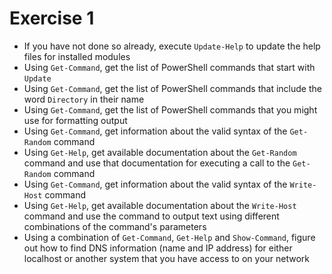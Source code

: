 # Exercise 1

* If you have not done so already, execute `Update-Help` to update the help files for installed modules
* Using `Get-Command`, get the list of PowerShell commands that start with `Update`
* Using `Get-Command`, get the list of PowerShell commands that include the word `Directory` in their name
* Using `Get-Command`, get the list of PowerShell commands that you might use for formatting output
* Using `Get-Command`, get information about the valid syntax of the `Get-Random` command
* Using `Get-Help`, get available documentation about the `Get-Random` command and use that documentation for executing a call to the `Get-Random` command
* Using `Get-Command`, get information about the valid syntax of the `Write-Host` command
* Using `Get-Help`, get available documentation about the `Write-Host` command and use the command to output text using different combinations of the command's parameters
* Using a combination of `Get-Command`, `Get-Help` and `Show-Command`, figure out how to find DNS information (name and IP address) for either localhost or another system that you have access to on your network